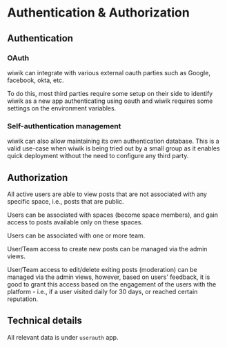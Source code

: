 # Authentication & Authorization

## Authentication

### OAuth

wiwik can integrate with various external oauth parties such as Google,
facebook, okta, etc.

To do this, most third parties require some setup on their side to
identify wiwik as a new app authenticating using oauth and wiwik requires some
settings on the environment variables.

### Self-authentication management

wiwik can also allow maintaining its own authentication database. This is a
valid use-case when wiwik is being tried out by a small group as it enables
quick deployment without the need to configure any third party.

## Authorization

All active users are able to view posts that are not associated with any
specific space, i.e., posts that are public.

Users can be associated with spaces (become space members), and gain access to
posts available only on these spaces.

Users can be associated with one or more team.

User/Team access to create new posts can be managed via the admin views.

User/Team access to edit/delete exiting posts (moderation) can be managed via
the admin views, however, based on users' feedback, it is good to grant this
access based on the engagement of the users with the platform - i.e., if a user
visited daily for 30 days, or reached certain reputation.


## Technical details

All relevant data is under `userauth` app.
